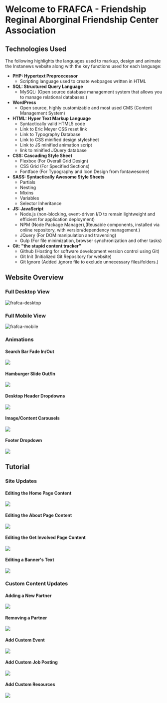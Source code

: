 # Welcome to FRAFCA - Friendship Reginal Aborginal Friendship Center Association


## Technologies Used

The following highlights the languages used to markup, design and animate the Instanews website along with the key functions used for each language:

* **PHP: Hypertext Preproccessor**
  * Scripting language used to create webpages written in HTML
* **SQL: Structured Query Language**
  * MySQL:      (Open source database management system that allows you to manage relational databases.)
* **WordPress**
  * Open source, highly customizable and most used CMS (Content Management System)
* **HTML: Hyper Text Markup Language**
  * Syntactically valid HTML5 code
  * Link to Eric Meyer CSS reset link
  * Link to Typography Database
  * Link to CSS minified design stylesheet
  * Link to JS minified animation script
  * link to minified JQuery database
* **CSS:  Cascading Style Sheet**
  * Flexbox     (For Overall Grid Design)
  * CSS Grid    (For Specified Sections)
  * Fontface    (For Typography and Icon Design from fontawesome)
* **SASS: Syntactically Awesome Style Sheets**
  * Partials        
  * Nesting
  * Mixins
  * Variables
  * Selector Inheritance
* **JS: JavaScript**
  * Node.js     (non-blocking, event-driven I/O to remain lightweight and efficient for application deployment)
  * NPM         (Node Package Manager),(Reusable components, installed via online repository, with version/dependency management.)
  * JQuery      (For DOM manipulation and traversing)
  * Gulp        (For file minimization, browser synchronization and other tasks)
* **Git: "the stupid content tracker"**
  * Github      (Hosting for software development version control using Git)
  * Git Init    (Initialized Git Repository for website)
  * Git Ignore  (Added .ignore file to exclude unnecessary files/folders.)

## Website Overview

### Full Desktop View

![frafca-desktop](/themes/frafca/images/gifs/full-desktop-website.gif)

### Full Mobile View

![frafca-mobile](/themes/frafca/images/gifs/full-mobile-website.gif)

### Animations

#### Search Bar Fade In/Out

![](name-of-giphy.gif)

#### Hamburger Slide Out/In

![](name-of-giphy.gif)

#### Desktop Header Dropdowns

![](name-of-giphy.gif)

#### Image/Content Carousels

![](name-of-giphy.gif)

#### Footer Dropdown

![](name-of-giphy.gif)




## Tutorial

### Site Updates

#### Editing the Home Page Content

![](name-of-giphy.gif)

#### Editing the About Page Content

![](name-of-giphy.gif)

#### Editing the Get Involved Page Content

![](name-of-giphy.gif)

#### Editing a Banner's Text

![](name-of-giphy.gif)

### Custom Content Updates

#### Adding a New Partner

![](name-of-giphy.gif)

#### Removing a Partner

![](name-of-giphy.gif)

#### Add Custom Event

![](name-of-giphy.gif)

#### Add Custom Job Posting

![](name-of-giphy.gif)

#### Add Custom Resources

![](name-of-giphy.gif)



